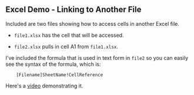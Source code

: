 Excel Demo - Linking to Another File
---

Included are two files showing how to access cells in another Excel file. 

* `file1.xlsx` has the cell that will be accessed. 

* `file2.xlsx` pulls in cell A1 from `file1.xlsx`.

I've included the formula that is used in text form in `file2` so you can easily see the syntax of the formula, which is:

```
    [Filename]SheetName!CellReference
```
Here's a [video](https://www.youtube.com/watch?v=2kZwNDTmd-s) demonstrating it.
